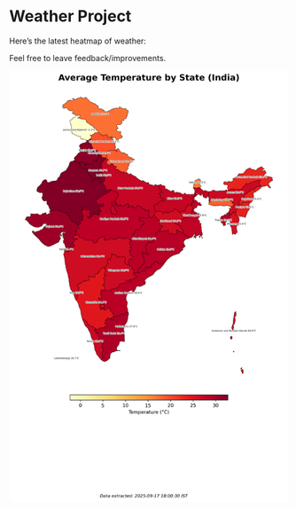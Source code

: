 # Weather Project

Here’s the latest heatmap of weather:

Feel free to leave feedback/improvements.

![India Heatmap](docs/assets/india_heatmap.png?v=CAA9E8)
